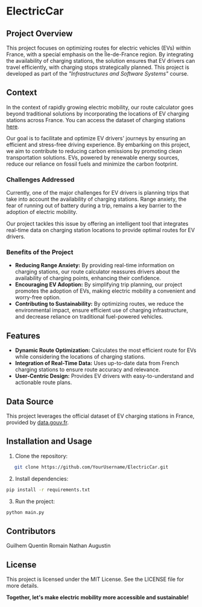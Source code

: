 # ElectricCar

## Project Overview
This project focuses on optimizing routes for electric vehicles (EVs) within France, with a special emphasis on the Île-de-France region. By integrating the availability of charging stations, the solution ensures that EV drivers can travel efficiently, with charging stops strategically planned. This project is developed as part of the *"Infrastructures and Software Systems"* course.

## Context
In the context of rapidly growing electric mobility, our route calculator goes beyond traditional solutions by incorporating the locations of EV charging stations across France. You can access the dataset of charging stations [here](https://www.data.gouv.fr/fr/datasets/bornes-de-recharge-pour-vehicules-electriques-3/). 

Our goal is to facilitate and optimize EV drivers' journeys by ensuring an efficient and stress-free driving experience. By embarking on this project, we aim to contribute to reducing carbon emissions by promoting clean transportation solutions. EVs, powered by renewable energy sources, reduce our reliance on fossil fuels and minimize the carbon footprint.

### Challenges Addressed
Currently, one of the major challenges for EV drivers is planning trips that take into account the availability of charging stations. Range anxiety, the fear of running out of battery during a trip, remains a key barrier to the adoption of electric mobility. 

Our project tackles this issue by offering an intelligent tool that integrates real-time data on charging station locations to provide optimal routes for EV drivers.

### Benefits of the Project
- **Reducing Range Anxiety:** By providing real-time information on charging stations, our route calculator reassures drivers about the availability of charging points, enhancing their confidence.
- **Encouraging EV Adoption:** By simplifying trip planning, our project promotes the adoption of EVs, making electric mobility a convenient and worry-free option.
- **Contributing to Sustainability:** By optimizing routes, we reduce the environmental impact, ensure efficient use of charging infrastructure, and decrease reliance on traditional fuel-powered vehicles.

## Features
- **Dynamic Route Optimization:** Calculates the most efficient route for EVs while considering the locations of charging stations.
- **Integration of Real-Time Data:** Uses up-to-date data from French charging stations to ensure route accuracy and relevance.
- **User-Centric Design:** Provides EV drivers with easy-to-understand and actionable route plans.

## Data Source
This project leverages the official dataset of EV charging stations in France, provided by [data.gouv.fr](https://www.data.gouv.fr/fr/datasets/bornes-de-recharge-pour-vehicules-electriques-3/). 

## Installation and Usage
1. Clone the repository:
```bash
   git clone https://github.com/YourUsername/ElectricCar.git
```
2. Install dependencies: 
```bash
pip install -r requirements.txt
```
3. Run the project:
```bash
python main.py
```

## Contributors
Guilhem 
Quentin 
Romain 
Nathan 
Augustin 

## License
This project is licensed under the MIT License. See the LICENSE file for more details.


**Together, let's make electric mobility more accessible and sustainable!** 
